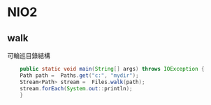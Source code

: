 # NIO2
## walk
可輪巡目錄結構
```java
    public static void main(String[] args) throws IOException {
	Path path =  Paths.get("c:", "mydir");
	Stream<Path> stream =  Files.walk(path);
	stream.forEach(System.out::println);
    }
```